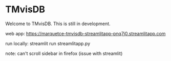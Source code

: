 # TMvisDB

Welcome to TMvisDB. This is still in development.

web app: https://marquetce-tmvisdb-streamlitapp-pnq7j0.streamlitapp.com

run locally: streamlit run streamlitapp.py

note: can't scroll sidebar in firefox (issue with streamlit)
